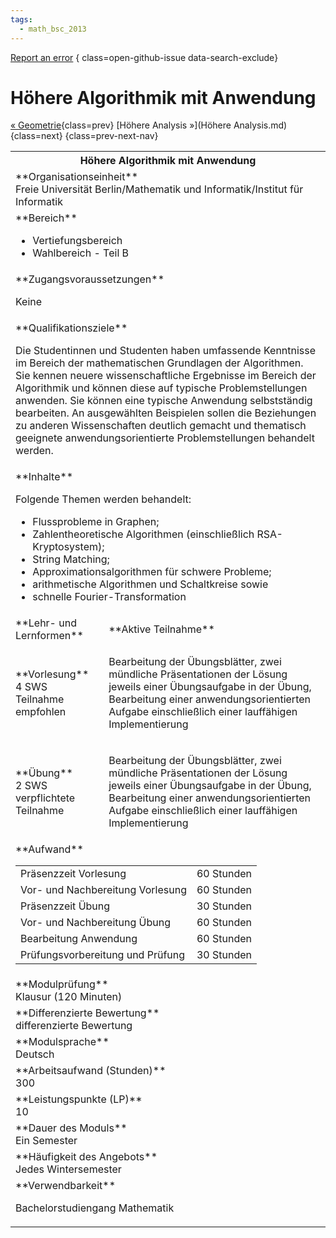```yaml
---
tags:
  - math_bsc_2013
---
```

[Report an error](https://github.com/SGSSGene/FUB-SUP/issues/new?title=Error%20in%20%22H%C3%B6here%20Algorithmik%20mit%20Anwendung%22&body=There%20seems%20to%20be%20an%20error%20in%20module%20%22H%C3%B6here%20Algorithmik%20mit%20Anwendung%22%2E%0A%0A%3CDescribe%20here%20a%20slightly%20more%20detailed%20description%20of%20what%20is%20wrong%3E&labels=bug)
{ class=open-github-issue data-search-exclude}

# Höhere Algorithmik mit Anwendung

[« Geometrie](Geometrie.md){class=prev}
[Höhere Analysis »](Höhere Analysis.md){class=next}
{class=prev-next-nav}

<table markdown id="moduledesc">
<tr markdown class="moduledesc_head"><th colspan="2">Höhere Algorithmik mit Anwendung </th></tr>
<tr markdown><td colspan="2">**Organisationseinheit**   <br>Freie Universität Berlin/Mathematik und Informatik/Institut für Informatik</td></tr>

<tr markdown><td colspan="2">**Bereich**<br>


- Vertiefungsbereich
- Wahlbereich - Teil B

</td></tr>

<tr markdown><td colspan="2">**Zugangsvoraussetzungen** <br>

Keine


</td></tr>
<tr markdown><td colspan="2">**Qualifikationsziele**    <br>

Die Studentinnen und Studenten haben umfassende Kenntnisse im Bereich der
mathematischen Grundlagen der Algorithmen. Sie kennen neuere
wissenschaftliche Ergebnisse im Bereich der Algorithmik und können diese auf
typische Problemstellungen anwenden. Sie können eine typische Anwendung
selbstständig bearbeiten. An ausgewählten Beispielen sollen die Beziehungen
zu anderen Wissenschaften deutlich gemacht und thematisch geeignete
anwendungsorientierte Problemstellungen behandelt werden.


</td></tr>
<tr markdown><td colspan="2">**Inhalte**                <br>

Folgende Themen werden behandelt:

- Flussprobleme in Graphen;
- Zahlentheoretische Algorithmen (einschließlich RSA-Kryptosystem);
- String Matching;
- Approximationsalgorithmen für schwere Probleme;
- arithmetische Algorithmen und Schaltkreise sowie
- schnelle Fourier-Transformation


</td></tr>

<tr markdown><td>**Lehr- und Lernformen**</td><td>**Aktive Teilnahme**</td></tr>
<tr markdown><td> **Vorlesung** <br>4 SWS <br> Teilnahme empfohlen</td><td>

Bearbeitung der Übungsblätter, zwei mündliche Präsentationen der Lösung jeweils einer Übungsaufgabe in der Übung, Bearbeitung einer anwendungsorientierten Aufgabe einschließlich einer lauffähigen Implementierung
</td></tr>
<tr markdown><td> **Übung** <br>2 SWS <br> verpflichtete Teilnahme</td><td>

Bearbeitung der Übungsblätter, zwei mündliche Präsentationen der Lösung jeweils einer Übungsaufgabe in der Übung, Bearbeitung einer anwendungsorientierten Aufgabe einschließlich einer lauffähigen Implementierung
</td></tr>
<tr markdown><td colspan="2">**Aufwand**                <br>
<table class="aufwand_table">
<tr><td>Präsenzzeit Vorlesung</td><td>60 Stunden</td></tr>
<tr><td>Vor- und Nachbereitung Vorlesung</td><td>60 Stunden</td></tr>
<tr><td>Präsenzzeit Übung</td><td>30 Stunden</td></tr>
<tr><td>Vor- und Nachbereitung Übung</td><td>60 Stunden</td></tr>
<tr><td>Bearbeitung Anwendung</td><td>60 Stunden</td></tr>
<tr><td>Prüfungsvorbereitung und Prüfung</td><td>30 Stunden</td></tr>
</table>

</td></tr>
<tr markdown><td colspan="2">**Modulprüfung**             <br>Klausur (120 Minuten)


</td></tr>
<tr markdown><td colspan="2">**Differenzierte Bewertung** <br>differenzierte Bewertung

</td></tr>
<tr markdown><td colspan="2">**Modulsprache**             <br>Deutsch</td></tr>
<tr markdown><td colspan="2">**Arbeitsaufwand (Stunden)** <br>300</td></tr>
<tr markdown><td colspan="2">**Leistungspunkte (LP)**     <br>10</td></tr>
<tr markdown><td colspan="2">**Dauer des Moduls**         <br>Ein Semester</td></tr>
<tr markdown><td colspan="2">**Häufigkeit des Angebots**  <br>Jedes Wintersemester</td></tr>
<tr markdown><td colspan="2">**Verwendbarkeit**           <br>

Bachelorstudiengang Mathematik


</td></tr>


</table>
